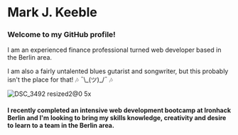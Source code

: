 # Mark J. Keeble
### Welcome to my GitHub profile!

I am an experienced finance professional turned web developer based in the Berlin area.

I am also a fairly untalented blues gutarist and songwriter, but this probably isn't the place for that! :notes: ¯\\\_(ツ)\_/¯ :notes:

![DSC_3492 resized2@0 5x](https://user-images.githubusercontent.com/66460031/113038578-f8c95c80-9196-11eb-8dea-7e3a1f49c164.png)

#### I recently completed an intensive web development bootcamp at Ironhack Berlin and I'm looking to bring my skills knowledge, creativity and desire to learn to a team in the Berlin area.
